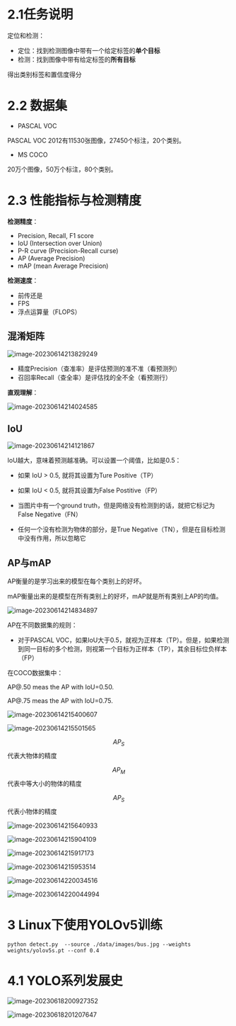 

# 2.1任务说明

定位和检测：

- 定位：找到检测图像中带有一个给定标签的**单个目标**
- 检测：找到图像中带有给定标签的**所有目标**

得出类别标签和置信度得分



# 2.2 数据集

- PASCAL VOC

PASCAL VOC 2012有11530张图像，27450个标注，20个类别。

 

- MS COCO

20万个图像，50万个标注，80个类别。



# 2.3 性能指标与检测精度

**检测精度**：

- Precision, Recall, F1 score
- IoU (Intersection over Union)
- P-R curve (Precision-Recall curse)
- AP (Average Precision)
- mAP (mean Average Precision)

**检测速度**：

- 前传还是
- FPS
- 浮点运算量（FLOPS）



## 混淆矩阵

![image-20230614213829249](./.assets/image-20230614213829249.png)

- 精度Precision（查准率）是评估预测的准不准（看预测列）
- 召回率Recall（查全率）是评估找的全不全（看预测行）



**直观理解**：

![image-20230614214024585](./.assets/image-20230614214024585.png)



## **IoU**

![image-20230614214121867](./.assets/image-20230614214121867.png)

IoU越大，意味着预测越准确。可以设置一个阈值，比如是0.5：

- 如果 IoU > 0.5, 就将其设置为Ture Positive（TP） 
- 如果 IoU < 0.5, 就将其设置为False Postitive（FP）

- 当图片中有一个ground truth，但是网络没有检测到的话，就把它标记为False Negative（FN）

- 任何一个没有检测为物体的部分，是True Negative（TN），但是在目标检测中没有作用，所以忽略它



## AP与mAP

AP衡量的是学习出来的模型在每个类别上的好坏。

mAP衡量出来的是模型在所有类别上的好坏，mAP就是所有类别上AP的均值。



![image-20230614214834897](./.assets/image-20230614214834897.png)



AP在不同数据集的规则：

- 对于PASCAL VOC，如果IoU大于0.5，就视为正样本（TP）。但是，如果检测到同一目标的多个检测，则视第一个目标为正样本（TP），其余目标位负样本（FP）

在COCO数据集中：

AP@.50 meas the AP with IoU=0.50.

AP@.75 meas the AP with IoU=0.75.



![image-20230614215400607](./.assets/image-20230614215400607.png)



![image-20230614215501565](./.assets/image-20230614215501565.png)



$$AP_S$$代表大物体的精度 

$$AP_M$$代表中等大小的物体的精度

$$AP_{S}$$代表小物体的精度 

![image-20230614215640933](./.assets/image-20230614215640933.png)



![image-20230614215904109](./.assets/image-20230614215904109.png)



![image-20230614215917173](./.assets/image-20230614215917173.png)



![image-20230614215953514](./.assets/image-20230614215953514.png)



![image-20230614220034516](./.assets/image-20230614220034516.png)



![image-20230614220044994](./.assets/image-20230614220044994.png)



# 3 Linux下使用YOLOv5训练

```shell
python detect.py  --source ./data/images/bus.jpg --weights weights/yolov5s.pt --conf 0.4
```





# 4.1 YOLO系列发展史

![image-20230618200927352](./assets/image-20230618200927352.png)



![image-20230618201207647](./assets/image-20230618201207647.png)



